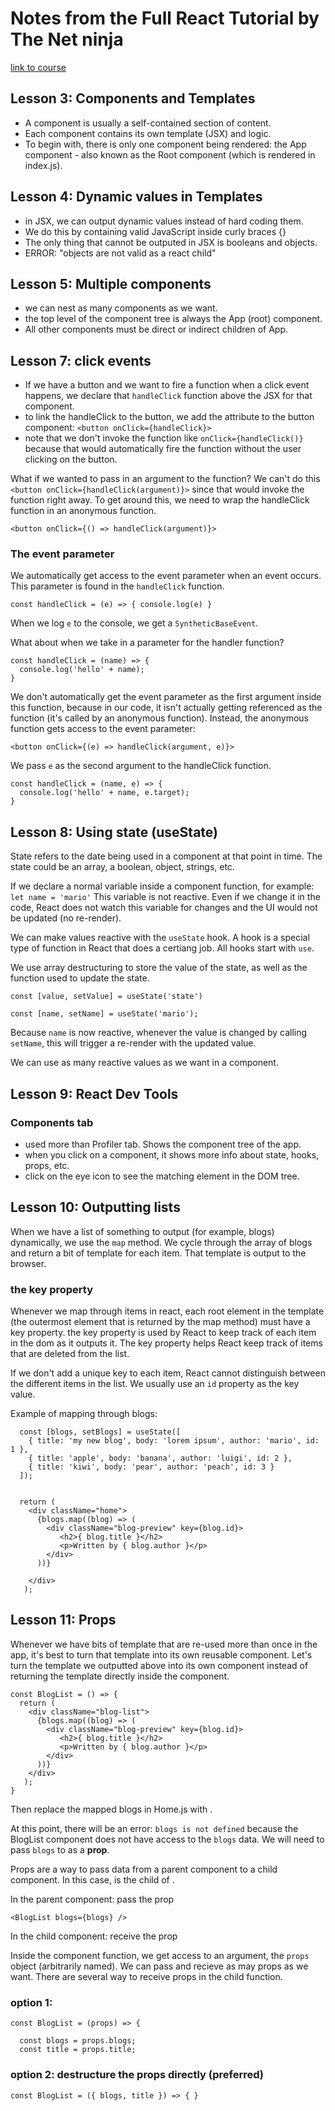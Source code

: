 # Notes from the Full React Tutorial by The Net ninja

[link to course](https://www.youtube.com/watch?v=9D1x7-2FmTA&list=PL4cUxeGkcC9gZD-Tvwfod2gaISzfRiP9d&index=3)

## Lesson 3: Components and Templates

- A component is usually a self-contained section of content. 
- Each component contains its own template (JSX) and logic.
- To begin with, there is only one component being rendered: the App component - also known as the Root component (which is rendered in index.js).


## Lesson 4: Dynamic values in Templates

- in JSX, we can output dynamic values instead of hard coding them. 
- We do this by containing valid JavaScript inside curly braces {}
- The only thing that cannot be outputed in JSX is booleans and objects.
- ERROR: "objects are not valid as a react child"


 ## Lesson 5: Multiple components

 - we can nest as many components as we want.
 - the top level of the component tree is always the App (root) component. 
 - All other components must be direct or indirect children of App. 


## Lesson 7: click events

- If we have a button and we want to fire a function when a click event happens, we declare that `handleClick` function above the JSX for that component. 
- to link the handleClick to the button, we add the attribute to the button component:
`<button onClick={handleClick}>`
- note that we don't invoke the function like `onClick={handleClick()}` because that would automatically fire the function without the user clicking on the button.

What if we wanted to pass in an argument to the function? We can't do this `<button onClick={handleClick(argument)}>` since that would invoke the function right away. To get around this, we need to wrap the handleClick function in an anonymous function. 

`<button onClick={() => handleClick(argument)}>`


### The event parameter

We automatically get access to the event parameter when an event occurs. This parameter is found in the `handleClick` function.

`const handleClick = (e) => { console.log(e) }`

When we log `e` to the console, we get a `SyntheticBaseEvent`.

What about when we take in a parameter for the handler function?

```
const handleClick = (name) => {
  console.log('hello' + name);
}
```

We don't automatically get the event parameter as the first argument inside this function, because in our code, it isn't actually getting referenced as the function (it's called by an anonymous function). Instead, the anonymous function gets access to the event parameter:

`<button onClick={(e) => handleClick(argument, e)}>`

We pass `e` as the second argument to the handleClick function.

```
const handleClick = (name, e) => {
  console.log('hello' + name, e.target);
}
```


## Lesson 8: Using state (useState)

State refers to the date being used in a component at that point in time. The state could be an array, a boolean, object, strings, etc. 

If we declare a normal variable inside a component function, for example:
`let name = 'mario'`
This variable is not reactive. Even if we change it in the code, React does not watch this variable for changes and the UI would not be updated (no re-render). 

We can make values reactive with the `useState` hook. A hook is a special type of function in React that does a certiang job. All hooks start with `use`. 

We use array destructuring to store the value of the state, as well as the function used to update the state. 

`const [value, setValue] = useState('state')`

`const [name, setName] = useState('mario');`

Because `name` is now reactive, whenever the value is changed by calling `setName`, this will trigger a re-render with the updated value.

We can use as many reactive values as we want in a component.


## Lesson 9: React Dev Tools

### Components tab
- used more than Profiler tab. Shows the component tree of the app.
- when you click on a component, it shows more info about state, hooks, props, etc. 
- click on the eye icon to see the matching element in the DOM tree. 


## Lesson 10: Outputting lists

When we have a list of something to output (for example, blogs) dynamically, we use the `map` method. We cycle through the array of blogs and return a bit of template for each item. That template is output to the browser. 

### the key property

Whenever we map through items in react, each root element in the template (the outermost element that is returned by the map method) must have a key property. the key property is used by React to keep track of each item in the dom as it outputs it. The key property helps React keep track of items that are deleted from the list. 

If we don't add a unique key to each item, React cannot distinguish between the different items in the list. We usually use an `id` property as the key value. 

Example of mapping through blogs: 

```
  const [blogs, setBlogs] = useState([
    { title: 'my new blog', body: 'lorem ipsum', author: 'mario', id: 1 },
    { title: 'apple', body: 'banana', author: 'luigi', id: 2 },
    { title: 'kiwi', body: 'pear', author: 'peach', id: 3 }
  ]);


  return ( 
    <div className="home">
      {blogs.map((blog) => (
        <div className="blog-preview" key={blog.id}>
           <h2>{ blog.title }</h2>
           <p>Written by { blog.author }</p>
        </div>
      ))}
    
    </div>
   );
```


## Lesson 11: Props

Whenever we have bits of template that are re-used more than once in the app, it's best to turn that template into its own reusable component. Let's turn the template we outputted above into its own <BlogList> component instead of returning the template directly inside the <Home> component.


```
const BlogList = () => {
  return ( 
    <div className="blog-list">
      {blogs.map((blog) => (
        <div className="blog-preview" key={blog.id}>
           <h2>{ blog.title }</h2>
           <p>Written by { blog.author }</p>
        </div>
      ))}
    </div>
   );
}
```

Then replace the mapped blogs in Home.js with <BlogList />.

At this point, there will be an error: `blogs is not defined` because the BlogList component does not have access to the `blogs` data. We will need to pass `blogs` to <BlogList> as a **prop**. 

Props are a way to pass data from a parent component to a child component. In this case, <BlogList> is the child of <Home>. 

In the parent component: pass the prop

 `<BlogList blogs={blogs} />`

In the child component: receive the prop

Inside the component function, we get access to an argument, the `props` object (arbitrarily named). We can pass and recieve as may props as we want. There are several way to receive props in the child function. 


### option 1:

```
const BlogList = (props) => {

  const blogs = props.blogs;
  const title = props.title;
```

### option 2: destructure the props directly (preferred)

```
const BlogList = ({ blogs, title }) => { }
```